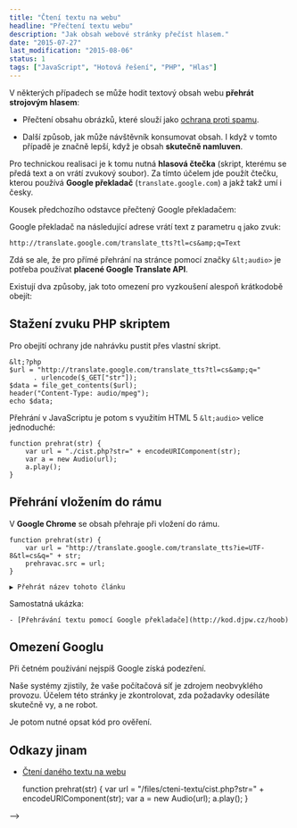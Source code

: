 ```yaml
---
title: "Čtení textu na webu"
headline: "Přečtení textu webu"
description: "Jak obsah webové stránky přečíst hlasem."
date: "2015-07-27"
last_modification: "2015-08-06"
status: 1
tags: ["JavaScript", "Hotová řešení", "PHP", "Hlas"]
---
```


V některých případech se může hodit textový obsah webu **přehrát strojovým hlasem**:

  - Přečtení obsahu obrázků, které slouží jako [ochrana proti spamu](/spam).

  - Další způsob, jak může návštěvník konsumovat obsah. I když v tomto případě je značně lepší, když je obsah **skutečně namluven**.

Pro technickou realisaci je k tomu nutná **hlasová čtečka** (skript, kterému se předá text a on vrátí zvukový soubor). Za tímto účelem jde použít čtečku, kterou používá **Google překladač** (`translate.google.com`) a jakž takž umí i česky.

  Kousek předchozího odstavce přečtený Google překladačem:

Google překladač na následující adrese vrátí text z parametru `q` jako zvuk:

```
http://translate.google.com/translate_tts?tl=cs&amp;q=Text
```

Zdá se ale, že pro přímé přehrání na stránce pomocí značky `&lt;audio>` je potřeba používat **placené Google Translate API**.

Existují dva způsoby, jak toto omezení pro vyzkoušení alespoň krátkodobě obejít:

## Stažení zvuku PHP skriptem

Pro obejití ochrany jde nahrávku pustit přes vlastní skript.

```
&lt;?php 
$url = "http://translate.google.com/translate_tts?tl=cs&amp;q=" 
      . urlencode($_GET["str"]);
$data = file_get_contents($url);
header("Content-Type: audio/mpeg");
echo $data;
```

Přehrání v JavaScriptu je potom s využitím HTML 5 `&lt;audio>` velice jednoduché:

```
function prehrat(str) {
    var url = "./cist.php?str=" + encodeURIComponent(str); 
    var a = new Audio(url);
    a.play();
}	
```

## Přehrání vložením do rámu

V **Google Chrome** se obsah přehraje při vložení do rámu.

    function prehrat(str) {
        var url = "http://translate.google.com/translate_tts?ie=UTF-8&tl=cs&q=" + str;
        prehravac.src = url;
    }	    

    ▶ Přehrát název tohoto článku

Samostatná ukázka:

    - [Přehrávání textu pomocí Google překladače](http://kod.djpw.cz/hoob)

## Omezení Googlu

Při četném používání nejspíš Google získá podezření.

  Naše systémy zjistily, že vaše počítačová síť je zdrojem neobvyklého provozu. Účelem této stránky je zkontrolovat, zda požadavky odesíláte skutečně vy, a ne robot.

Je potom nutné opsat kód pro ověření.

## Odkazy jinam

  - [Čtení daného textu na webu](http://diskuse.jakpsatweb.cz/?action=vthread&amp;forum=3&amp;topic=163998)

    function prehrat(str) {
      var url = "/files/cteni-textu/cist.php?str=" + encodeURIComponent(str); 
      var a = new Audio(url);
      a.play();
    }	    

-->